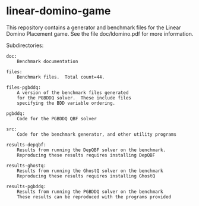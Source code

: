# linear-domino-game

This repository contains a generator and benchmark files for the Linear
Domino Placement game.  See the file doc/ldomino.pdf for more
information.

Subdirectories:

	doc:
		Benchmark documentation

	files:
		Benchmark files.  Total count=44.

	files-pgbddq:
		A version of the benchmark files generated
		for the PGBDDQ solver.  These include files
		specifying the BDD variable ordering.

	pgbddq:
		Code for the PGBDDQ QBF solver

	src:
		Code for the benchmark generator, and other utility programs

	results-depqbf:
		Results from running the DepQBF solver on the benchmark.
		Reproducing these results requires installing DepQBF

	results-ghostq:
		Results from running the GhostQ solver on the benchmark
		Reproducing these results requires installing GhostQ

	results-pgbddq:
		Results from running the PGBDDQ solver on the benchmark
		These results can be reproduced with the programs provided

